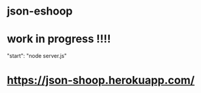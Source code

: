 # json-eshoop
# work in progress !!!!
"start": "node server.js"
# https://json-shoop.herokuapp.com/
